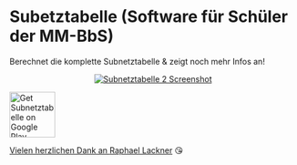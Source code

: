 # Subetztabelle (Software für Schüler der MM-BbS)

Berechnet die komplette Subnetztabelle & zeigt noch mehr Infos an!

<p align="center">
<a href="https://www.mmbbs.de/">
    <img alt="Subnetztabelle 2 Screenshot"
        height=""
        src="https://cloud.githubusercontent.com/assets/26187542/23580326/b4783474-00ff-11e7-869e-08536ceb1703.PNG" />

<p align="left">
<a href="https://play.google.com/store/apps/details?id=at.ralaweb.ralaprogramme.subnetztabelle">
    <img alt="Get Subnetztabelle on Google Play"
        height="80"
        src="https://play.google.com/intl/en_us/badges/images/generic/en_badge_web_generic.png" />
        
Vielen herzlichen Dank an [Raphael Lackner](https://www.rala.io) 😘
